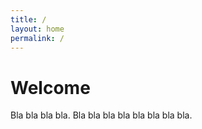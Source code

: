 ```yaml
---
title: /
layout: home
permalink: /
---
```




# Welcome

Bla bla bla bla. Bla bla bla bla bla bla bla bla.
